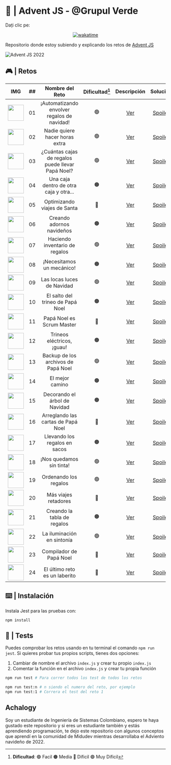 # 🌟 | Advent JS - @Grupul Verde 

Dați clic pe:

<div align="center">
<a href="https://wakatime.com/badge/user/dfad5e3e-d673-48d4-a2d9-29c1c546ed80/project/13d232f7-5f61-455e-9881-ad9601346286"><img src="https://wakatime.com/badge/user/dfad5e3e-d673-48d4-a2d9-29c1c546ed80/project/13d232f7-5f61-455e-9881-ad9601346286.svg" alt="wakatime"></a>
</div>

Repositorio donde estoy subiendo y explicando los retos de [Advent JS](https://adventjs.dev/)

![Advent JS 2022](https://i.imgur.com/HUihoze.jpg)

## 🎮 | Retos

|                                 IMG                                  | ##  |                  Nombre del Reto                  | Dificultad[^1] |                  Descripción                   |                                   Solución                                    |                Video                |
| :------------------------------------------------------------------: | :-: | :-----------------------------------------------: | :------------: | :--------------------------------------------: | :---------------------------------------------------------------------------: | :---------------------------------: |
| <img src="https://i.imgur.com/5zLFcNf.png" width="50" height="50" /> | 01  |    ¡Automatizando envolver regalos de navidad!    |       🟢       | [Ver](https://adventjs.dev/challenges/2022/1)  | [Spoiler](https://github.com/Achalogy/advent-js-2022/tree/main/retos/reto-1)  | [Ver](https://youtu.be/AlsPi16-xgI) |
| <img src="https://i.imgur.com/kIxSKDL.png" width="50" height="50" /> | 02  |          Nadie quiere hacer horas extra           |       🟢       | [Ver](https://adventjs.dev/challenges/2022/2)  | [Spoiler](https://github.com/Achalogy/advent-js-2022/tree/main/retos/reto-2)  | [Ver](https://youtu.be/ffPb7gMjaNE) |
| <img src="https://i.imgur.com/XCyw0U8.png" width="50" height="50" /> | 03  | ¿Cuántas cajas de regalos puede llevar Papá Noel? |       🟢       | [Ver](https://adventjs.dev/challenges/2022/3)  | [Spoiler](https://github.com/Achalogy/advent-js-2022/tree/main/retos/reto-3)  | [Ver](https://youtu.be/rCFlRQHvTQ8) |
| <img src="https://i.imgur.com/L85pHE7.png" width="50" height="50" /> | 04  |      Una caja dentro de otra caja y otra...       |       🟠       | [Ver](https://adventjs.dev/challenges/2022/4)  | [Spoiler](https://github.com/Achalogy/advent-js-2022/tree/main/retos/reto-4)  | [Ver](https://youtu.be/8HLJUp9zvTs) |
| <img src="https://i.imgur.com/y7Z0k6w.png" width="50" height="50" /> | 05  |            Optimizando viajes de Santa            |       🔴       | [Ver](https://adventjs.dev/challenges/2022/5)  | [Spoiler](https://github.com/Achalogy/advent-js-2022/tree/main/retos/reto-5)  | [Ver](https://youtu.be/BcpHWwe0ZIE) |
| <img src="https://i.imgur.com/hRsRMt1.png" width="50" height="50" /> | 06  |             Creando adornos navideños             |       🟠       | [Ver](https://adventjs.dev/challenges/2022/6)  | [Spoiler](https://github.com/Achalogy/advent-js-2022/tree/main/retos/reto-6)  | [Ver](https://youtu.be/-d93s9GGr0I) |
| <img src="https://i.imgur.com/SVnRN4G.png" width="50" height="50" /> | 07  |          Haciendo inventario de regalos           |       🟢       | [Ver](https://adventjs.dev/challenges/2022/7)  | [Spoiler](https://github.com/Achalogy/advent-js-2022/tree/main/retos/reto-7)  | [Ver](https://youtu.be/aRxTAaMZhvA) |
| <img src="https://i.imgur.com/samqqgX.png" width="50" height="50" /> | 08  |             ¡Necesitamos un mecánico!             |       🟠       | [Ver](https://adventjs.dev/challenges/2022/8)  | [Spoiler](https://github.com/Achalogy/advent-js-2022/tree/main/retos/reto-8)  | [Ver](https://youtu.be/QGjEV-GvmKI) |
| <img src="https://i.imgur.com/0mkkbXx.png" width="50" height="50" /> | 09  |            Las locas luces de Navidad             |       🟢       | [Ver](https://adventjs.dev/challenges/2022/9)  | [Spoiler](https://github.com/Achalogy/advent-js-2022/tree/main/retos/reto-9)  | [Ver](https://youtu.be/yvuM5smJ7Zo) |
| <img src="https://i.imgur.com/Z8CTPPx.png" width="50" height="50" /> | 10  |         El salto del trineo de Papá Noel          |       🟠       | [Ver](https://adventjs.dev/challenges/2022/10) | [Spoiler](https://github.com/Achalogy/advent-js-2022/tree/main/retos/reto-10) | [Ver](https://youtu.be/fsQ6lOhLUj8) |
| <img src="https://i.imgur.com/pjzw0mA.png" width="50" height="50" /> | 11  |             Papá Noel es Scrum Master             |       🔴       | [Ver](https://adventjs.dev/challenges/2022/11) | [Spoiler](https://github.com/Achalogy/advent-js-2022/tree/main/retos/reto-11) | [Ver](https://youtu.be/mi2Yc7tAYmo) |
| <img src="https://i.imgur.com/Iy7FnZH.png" width="50" height="50" /> | 12  |            Trineos eléctricos, ¡guau!             |       🟠       | [Ver](https://adventjs.dev/challenges/2022/12) | [Spoiler](https://github.com/Achalogy/advent-js-2022/tree/main/retos/reto-12) | [Ver](https://youtu.be/cnoYD67Ww9A) |
| <img src="https://i.imgur.com/MeJZo6u.png" width="50" height="50" /> | 13  |        Backup de los archivos de Papá Noel        |       🟢       | [Ver](https://adventjs.dev/challenges/2022/13) | [Spoiler](https://github.com/Achalogy/advent-js-2022/tree/main/retos/reto-13) | [Ver](https://youtu.be/zLWjdR-6SHc) |
| <img src="https://i.imgur.com/WC5GQN6.png" width="50" height="50" /> | 14  |                  El mejor camino                  |       🟠       | [Ver](https://adventjs.dev/challenges/2022/14) | [Spoiler](https://github.com/Achalogy/advent-js-2022/tree/main/retos/reto-14) |            NO DISPONIBLE            |
| <img src="https://i.imgur.com/10tpmKJ.png" width="50" height="50" /> | 15  |           Decorando el árbol de Navidad           |       🟠       | [Ver](https://adventjs.dev/challenges/2022/15) | [Spoiler](https://github.com/Achalogy/advent-js-2022/tree/main/retos/reto-15) |            NO DISPONIBLE            |
| <img src="https://i.imgur.com/7wzoH9Q.png" width="50" height="50" /> | 16  |        Arreglando las cartas de Papá Noel         |       🔴       | [Ver](https://adventjs.dev/challenges/2022/16) | [Spoiler](https://github.com/Achalogy/advent-js-2022/tree/main/retos/reto-16) |            NO DISPONIBLE            |
| <img src="https://i.imgur.com/1d7NZ33.png" width="50" height="50" /> | 17  |           Llevando los regalos en sacos           |       🟠       | [Ver](https://adventjs.dev/challenges/2022/17) | [Spoiler](https://github.com/Achalogy/advent-js-2022/tree/main/retos/reto-17) |            NO DISPONIBLE            |
| <img src="https://i.imgur.com/5E0rjbV.png" width="50" height="50" /> | 18  |             ¡Nos quedamos sin tinta!              |       🟢       | [Ver](https://adventjs.dev/challenges/2022/18) | [Spoiler](https://github.com/Achalogy/advent-js-2022/tree/main/retos/reto-18) |            NO DISPONIBLE            |
| <img src="https://i.imgur.com/hbBuJZH.png" width="50" height="50" /> | 19  |               Ordenando los regalos               |       🟢       | [Ver](https://adventjs.dev/challenges/2022/19) | [Spoiler](https://github.com/Achalogy/advent-js-2022/tree/main/retos/reto-19) |            NO DISPONIBLE            |
| <img src="https://i.imgur.com/YWBwVY2.png" width="50" height="50" /> | 20  |               Más viajes retadores                |       🔴       | [Ver](https://adventjs.dev/challenges/2022/20) | [Spoiler](https://github.com/Achalogy/advent-js-2022/tree/main/retos/reto-20) |            NO DISPONIBLE            |
| <img src="https://i.imgur.com/9eyxAFH.png" width="50" height="50" /> | 21  |            Creando la tabla de regalos            |       🟠       | [Ver](https://adventjs.dev/challenges/2022/21) | [Spoiler](https://github.com/Achalogy/advent-js-2022/tree/main/retos/reto-21) |            NO DISPONIBLE            |
| <img src="https://i.imgur.com/sANx7vo.png" width="50" height="50" /> | 22  |            La iluminación en sintonía             |       🟢       | [Ver](https://adventjs.dev/challenges/2022/22) | [Spoiler](https://github.com/Achalogy/advent-js-2022/tree/main/retos/reto-22) |            NO DISPONIBLE            |
| <img src="https://i.imgur.com/8UEEMyH.png" width="50" height="50" /> | 23  |              Compilador de Papá Noel              |       🔴       | [Ver](https://adventjs.dev/challenges/2022/23) | [Spoiler](https://github.com/Achalogy/advent-js-2022/tree/main/retos/reto-23) |            NO DISPONIBLE            |
| <img src="https://i.imgur.com/FmXcVms.png" width="50" height="50" /> | 24  |           El último reto es un laberito           |       🔴       | [Ver](https://adventjs.dev/challenges/2022/24) | [Spoiler](https://github.com/Achalogy/advent-js-2022/tree/main/retos/reto-24) |            NO DISPONIBLE            |

[^1]: **Dificultad**: 🟢 Facil 🟠 Media 🔴 Dificil 🟣 Muy Dificil

## ⌨️ | Instalación

Instala Jest para las pruebas con:

`npm install`

## 🧪 | Tests

Puedes comprobar los retos usando en tu terminal el comando `npm run jest`.
Si quieres probar tus propios scripts, tienes dos opciones:

1. Cambiar de nombre el archivo `index.js` y crear tu propio `index.js`
2. Comentar la función en el archivo `index.js` y crear tu propia función

```bash
npm run test # Para correr todos los test de todos los retos

npm run test:n # n siendo el numero del reto, por ejemplo
npm run test:1 # Correra el test del reto 1
```

## Achalogy

Soy un estudiante de Ingeniería de Sistemas Colombiano, espero te haya gustado este repositorio y si eres un estudiante también y estás aprendiendo programación, te dejo este repositorio con algunos conceptos que aprendí en la comunidad de Midudev mientras desarrollaba el Adviento navideño de 2022.
